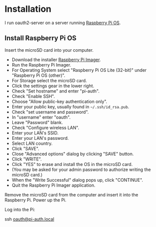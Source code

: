# Installation

I run oauth2-server on a server running [Raspberry Pi OS](https://www.raspberrypi.com/software).

## Install Raspberry Pi OS

Insert the microSD card into your computer.

- Download the installer [Raspberry Pi Imager](https://www.raspberrypi.com/software/).
- Run the Raspberry Pi Imager.
- For Operating System select "Raspberry Pi OS Lite (32-bit)" under "Raspberry Pi OS (other)".
- For Storage select the microSD card.
- Click the settings gear in the lower right.
- Check "Set hostname" and enter "pi-auth".
- Check "Enable SSH".
- Choose "Allow public-key authentication only".
- Enter your public key, usually found in `~/.ssh/id_rsa.pub`.
- Check "set username and password".
- In "username" enter "oauth".
- Leave "Password" blank.
- Check "Configure wireless LAN".
- Enter your LAN's SSID.
- Enter your LAN's password.
- Select LAN country.
- Click "SAVE".
- Close "Advanced options" dialog by clicking "SAVE" button.
- Click "WRITE".
- Click "YES" to erase and install the OS in the microSD card.
- (You may be asked for your admin password to authorize writing the microSD card.)
- When the "Write Successful" dialog pops up, click "CONTINUE".
- Quit the Raspberry Pi Imager application.

Remove the microSD card from the computer and insert it into the Raspberry Pi. Power up the Pi.

Log into the Pi:

ssh oauth@pi-auth.local
